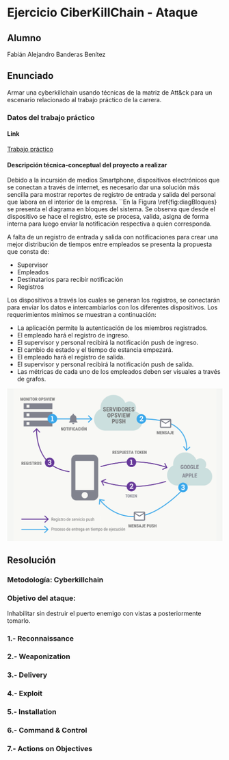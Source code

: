 # Ejercicio CiberKillChain - Ataque

## Alumno

Fabián Alejandro Banderas Benítez

## Enunciado

Armar una cyberkillchain usando técnicas de la matriz de Att&ck para un escenario relacionado al trabajo práctico de la carrera.

### Datos del trabajo práctico
#### Link
[Trabajo práctico](https://github.com/fabianbanderasb/Plantilla-planificacion/blob/changes/charter.pdf)
#### Descripción técnica-conceptual del proyecto a realizar

Debido a la incursión de medios Smartphone, dispositivos electrónicos que se conectan a través de internet, es necesario dar una solución más sencilla para mostrar reportes de registro de entrada y salida del personal que labora en el interior de la empresa. ``En la Figura \ref{fig:diagBloques} se presenta el diagrama en bloques del sistema. Se observa que desde el dispositivo se hace el registro, este se procesa, valida, asigna de forma interna para luego enviar la notificación respectiva a quien corresponda.

A falta de un registro de entrada y salida con notificaciones para crear una mejor distribución de tiempos entre empleados se presenta la propuesta que consta de:

- Supervisor
- Empleados
- Destinatarios para recibir notificación
- Registros

Los dispositivos a través los cuales se generan los registros, se conectarán para enviar los datos e intercambiarlos con los diferentes dispositivos. Los requerimientos mínimos se muestran a continuación:

- La aplicación permite la autenticación de los miembros registrados.
- El empleado hará el registro de ingreso.
- El supervisor y personal recibirá la notificación push de ingreso.
- El cambio de estado y el tiempo de estancia empezará.
- El empleado hará el registro de salida.
- El supervisor y personal recibirá la notificación push de salida.
- Las métricas de cada uno de los empleados deben ser visuales a través de grafos.

![Texto alternativo](https://github.com/fabianbanderasb/Plantilla-planificacion/blob/changes/Figuras/diagBloques.png)


## Resolución
### Metodología: Cyberkillchain

### Objetivo del ataque: 
Inhabilitar sin destruir el puerto enemigo con vistas a posteriormente tomarlo.

### 1.- Reconnaissance
  
### 2.- Weaponization
  
### 3.- Delivery
  
### 4.- Exploit
  
### 5.- Installation  

### 6.- Command & Control
  
### 7.- Actions on Objectives


